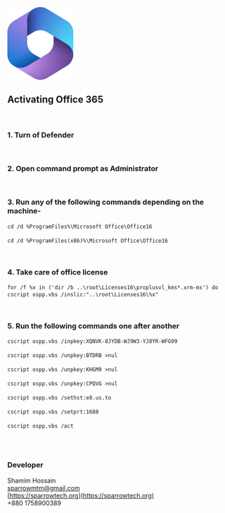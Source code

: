 ![Office 365](/365.png)

## Activating Office 365

<br>

### 1. Turn of Defender

<br>

### 2. Open command prompt as Administrator

<br>

### 3. Run any of the following commands depending on the machine-

```
cd /d %ProgramFiles%\Microsoft Office\Office16

cd /d %ProgramFiles(x86)%\Microsoft Office\Office16
```

<br>

### 4. Take care of office license

```
for /f %x in ('dir /b ..\root\Licenses16\proplusvl_kms*.xrm-ms') do cscript ospp.vbs /inslic:"..\root\Licenses16\%x"
```

<br>

### 5. Run the following commands one after another

```
cscript ospp.vbs /inpkey:XQNVK-8JYDB-WJ9W3-YJ8YR-WFG99

cscript ospp.vbs /unpkey:BTDRB >nul

cscript ospp.vbs /unpkey:KHGM9 >nul

cscript ospp.vbs /unpkey:CPQVG >nul

cscript ospp.vbs /sethst:e8.us.to

cscript ospp.vbs /setprt:1688

cscript ospp.vbs /act
```


<br><br>

### Developer

Shamim Hossain<br>
sparrowmtm@gmail.com<br>
[https://sparrowtech.org](https://sparrowtech.org)<br>
+880 1758900389